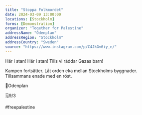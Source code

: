 ```yaml
---
title: "Stoppa Folkmordet"
date: 2024-03-09 13:00:00
locations: [Stockholm]
forms: [Demonstration]
organizer: "Together for Palestine"
addressName: "Odenplan"
addressRegion: "Stockholm"
addressCountry: "Sweden"
source: "https://www.instagram.com/p/C4JkGv6iy_e/"
---
```

Här i stan! Här i stan!
Tills vi räddar Gazas barn!

Kampen fortsätter.
Låt orden eka mellan Stockholms byggnader.
Tillsammans enade med en röst.

📍Odenplan

🗓9/3

#freepalestine
